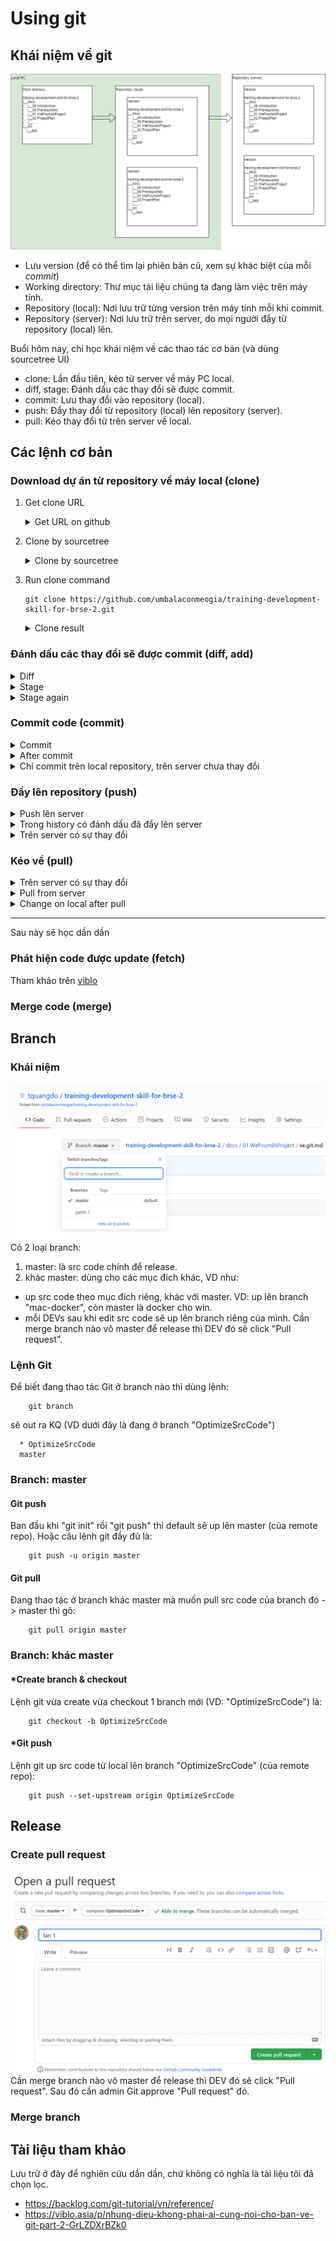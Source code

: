 # Using git

## Khái niệm về git

![git introduction](material/git.png)
* Lưu version (để có thể tìm lại phiên bản cũ, xem sự khác biệt của mỗi *commit*)
* Working directory: Thư mục tài liệu chúng ta đang làm việc trên máy tính.
* Repository (local): Nơi lưu trữ từng version trên máy tính mỗi khi commit.
* Repository (server): Nơi lưu trữ trên server, do mọi người đẩy từ repository (local) lên.

Buổi hôm nay, chỉ học khái niệm về các thao tác cơ bản (và dùng sourcetree UI)
* clone: Lần đầu tiên, kéo từ server về máy PC local.
* diff, stage: Đánh dấu các thay đổi sẽ được commit.
* commit: Lưu thay đổi vào repository (local).
* push: Đẩy thay đổi từ repository (local) lên repository (server).
* pull: Kéo thay đổi từ trên server về local.

## Các lệnh cơ bản

### Download dự án từ repository về máy local (clone)

1. Get clone URL
    <details>
      <summary>Get URL on github</summary>

    ![clone url](material/cloneUrl.png)
    </details>
2. Clone by sourcetree
    <details>
      <summary>Clone by sourcetree</summary>

      ![clone url](material/sourcetreeClone.png)
    </details>
3. Run clone command
    ```shell
    git clone https://github.com/umbalaconmeogia/training-development-skill-for-brse-2.git
    ```
    <details>
      <summary>Clone result</summary>

      ![clone url](material/cloneSample.png)
    </details>

### Đánh dấu các thay đổi sẽ được commit (diff, add)

<details>
  <summary>Diff</summary>

  ![git diff](material/sourcetreeDiff.png)
</details>
<details>
  <summary>Stage</summary>

  ![git add](material/sourcetreeStage.png)
</details>
<details>
  <summary>Stage again</summary>

  ![git stage again](material/sourcetreeStageAgain.png)
</details>

### Commit code (commit)

<details>
  <summary>Commit</summary>

  ![git commit](material/sourcetreeCommit.png)
</details>
<details>
  <summary>After commit</summary>

  ![git commit history](material/sourcetreeCommitHistory.png)
</details>
<details>
  <summary>Chỉ commit trên local repository, trên server chưa thay đổi</summary>

  ![git commit history](material/gitCommitLocalNoServerChange.png)
</details>

### Đẩy lên repository (push)

<details>
  <summary>Push lên server</summary>

  ![git commit history](material/gitCommitPush.png)
</details>
<details>
  <summary>Trong history có đánh dấu đã đẩy lên server</summary>

  ![git commit history](material/gitCommitPushHistory.png)
</details>
<details>
  <summary>Trên server có sự thay đổi</summary>

  ![git commit history](material/gitCommitPushServerChanged.png)
</details>

### Kéo về (pull)

<details>
  <summary>Trên server có sự thay đổi</summary>

  ![git commit history](material/gitMakeChangeOnServer.png)
  Trên local không đổi.
  ![git commit history](material/gitMakeChangeOnServerNoChangeLocal.png)
</details>
<details>
  <summary>Pull from server</summary>

  ![git commit history](material/gitMakeChangeOnServerPull.png)
</details>
<details>
  <summary>Change on local after pull</summary>

  ![git commit history](material/gitMakeChangeOnServerAfterPull.png)
</details>


<hr />
Sau này sẽ học dần dần

### Phát hiện code được update (fetch)
Tham khảo trên [viblo](https://viblo.asia/p/nhung-dieu-khong-phai-ai-cung-noi-cho-ban-ve-git-part-1-1VgZvwkYlAw)

### Merge code (merge)

## Branch

### Khái niệm
![branch introduction](material/branches.png)
Có 2 loại branch:
1) master: là src code chính để release.
2) khác master: dùng cho các mục đích khác, VD như:
* up src code theo mục đích riêng, khác với master. VD: up lên branch "mac-docker", còn master là docker cho win.
* mỗi DEVs sau khi edit src code sẽ up lên branch riêng của mình. Cần merge branch nào vô master để release thì DEV đó sẽ click "Pull request".

### Lệnh Git
Để biết đang thao tác Git ở branch nào thì dùng lệnh:
```shell
    git branch
```
sẽ out ra KQ (VD dưới đây là đang ở branch "OptimizeSrcCode")
```shell
  * OptimizeSrcCode
  master
```

### Branch: master

#### Git push
Ban đầu khi "git init" rồi "git push" thì default sẽ up lên master (của remote repo).
Hoặc câu lệnh git đầy đủ là:
```shell
    git push -u origin master
```

#### Git pull
Đang thao tác ở branch khác master mà muốn pull src code của branch đó -> master thì gõ:
```shell
    git pull origin master
```

### Branch: khác master

#### *Create branch & checkout
Lệnh git vừa create vừa checkout 1 branch mới (VD: "OptimizeSrcCode") là:
```shell
    git checkout -b OptimizeSrcCode
```

#### *Git push
Lệnh git up src code từ local lên branch "OptimizeSrcCode" (của remote repo):
```shell
    git push --set-upstream origin OptimizeSrcCode
```

## Release

### Create pull request
![pull request](material/pullRequest.png)
Cần merge branch nào vô master để release thì DEV đó sẽ click "Pull request".
Sau đó cần admin Git approve "Pull request" đó. 

### Merge branch

## Tài liệu tham khảo

Lưu trữ ở đây để nghiên cứu dần dần, chứ không có nghĩa là tài liệu tôi đã chọn lọc.
* https://backlog.com/git-tutorial/vn/reference/
* https://viblo.asia/p/nhung-dieu-khong-phai-ai-cung-noi-cho-ban-ve-git-part-2-GrLZDXrBZk0
